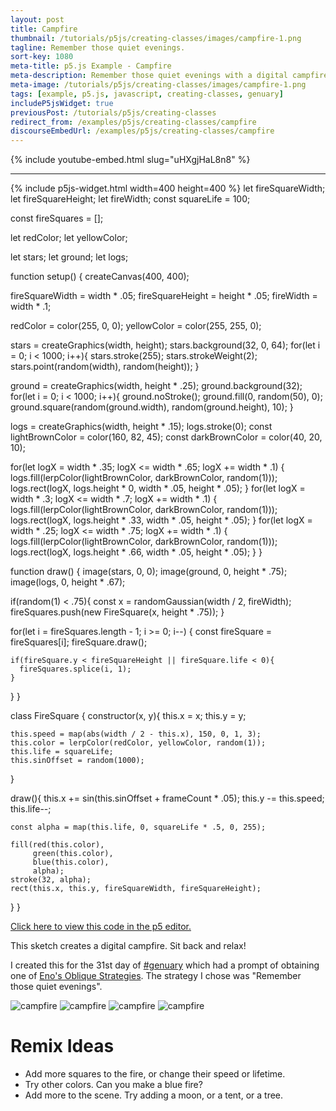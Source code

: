 ```yaml
---
layout: post
title: Campfire
thumbnail: /tutorials/p5js/creating-classes/images/campfire-1.png
tagline: Remember those quiet evenings.
sort-key: 1080
meta-title: p5.js Example - Campfire
meta-description: Remember those quiet evenings with a digital campfire.
meta-image: /tutorials/p5js/creating-classes/images/campfire-1.png
tags: [example, p5.js, javascript, creating-classes, genuary]
includeP5jsWidget: true
previousPost: /tutorials/p5js/creating-classes
redirect_from: /examples/p5js/creating-classes/campfire
discourseEmbedUrl: /examples/p5js/creating-classes/campfire
---
```


{% include youtube-embed.html slug="uHXgjHaL8n8" %}

---

{% include p5js-widget.html width=400 height=400 %}
let fireSquareWidth;
let fireSquareHeight;
let fireWidth;
const squareLife = 100;

const fireSquares = [];

let redColor;
let yellowColor;

let stars;
let ground;
let logs;

function setup() {
  createCanvas(400, 400);

  fireSquareWidth = width * .05;
  fireSquareHeight = height * .05;
  fireWidth = width * .1;

  redColor = color(255, 0, 0);
  yellowColor = color(255, 255, 0);

  stars = createGraphics(width, height);
  stars.background(32, 0, 64);
  for(let i = 0; i < 1000; i++){
    stars.stroke(255);
    stars.strokeWeight(2);
    stars.point(random(width), random(height));
  }

  ground = createGraphics(width, height * .25);
  ground.background(32);
  for(let i = 0; i < 1000; i++){
    ground.noStroke();
    ground.fill(0, random(50), 0);
    ground.square(random(ground.width), random(ground.height), 10);
  }

  logs = createGraphics(width, height * .15);
  logs.stroke(0);
  const lightBrownColor = color(160, 82, 45);
  const darkBrownColor = color(40, 20, 10);

  for(let logX = width * .35; logX <= width * .65; logX += width * .1) {
    logs.fill(lerpColor(lightBrownColor, darkBrownColor, random(1)));
    logs.rect(logX, logs.height * 0, width * .05, height * .05);
  }
  for(let logX = width * .3; logX <= width * .7; logX += width * .1) {
    logs.fill(lerpColor(lightBrownColor, darkBrownColor, random(1)));
    logs.rect(logX, logs.height * .33, width * .05, height * .05);
  }
  for(let logX = width * .25; logX <= width * .75; logX += width * .1) {
    logs.fill(lerpColor(lightBrownColor, darkBrownColor, random(1)));
    logs.rect(logX, logs.height * .66, width * .05, height * .05);
  }
}

function draw() {
  image(stars, 0, 0);
  image(ground, 0, height * .75);
  image(logs, 0, height * .67);

  if(random(1) < .75){
    const x = randomGaussian(width / 2, fireWidth);
    fireSquares.push(new FireSquare(x, height * .75));
  }

  for(let i = fireSquares.length - 1; i >= 0; i--) {
    const fireSquare = fireSquares[i];
    fireSquare.draw();

    if(fireSquare.y < fireSquareHeight || fireSquare.life < 0){
      fireSquares.splice(i, 1);
    }
  }
}

class FireSquare {
  constructor(x, y){
    this.x = x;
    this.y = y;

    this.speed = map(abs(width / 2 - this.x), 150, 0, 1, 3);
    this.color = lerpColor(redColor, yellowColor, random(1));
    this.life = squareLife;
    this.sinOffset = random(1000);
  }

  draw(){
    this.x += sin(this.sinOffset + frameCount * .05);
    this.y -= this.speed;
    this.life--;

    const alpha = map(this.life, 0, squareLife * .5, 0, 255);

    fill(red(this.color),
         green(this.color),
         blue(this.color),
         alpha);
    stroke(32, alpha);
    rect(this.x, this.y, fireSquareWidth, fireSquareHeight);
  }
}
</script>

[Click here to view this code in the p5 editor.](https://editor.p5js.org/KevinWorkman/sketches/9Yj1CRP00)

This sketch creates a digital campfire. Sit back and relax!

I created this for the 31st day of [#genuary](https://genuary2021.github.io/) which had a prompt of obtaining one of [Eno's Oblique Strategies](https://en.wikipedia.org/wiki/Oblique_Strategies). The strategy I chose was "Remember those quiet evenings".

![campfire](/tutorials/p5js/creating-classes/images/campfire-2.gif)
![campfire](/tutorials/p5js/creating-classes/images/campfire-3.png)
![campfire](/tutorials/p5js/creating-classes/images/campfire-4.png)
![campfire](/tutorials/p5js/creating-classes/images/campfire-5.png)

# Remix Ideas

- Add more squares to the fire, or change their speed or lifetime.
- Try other colors. Can you make a blue fire?
- Add more to the scene. Try adding a moon, or a tent, or a tree.
